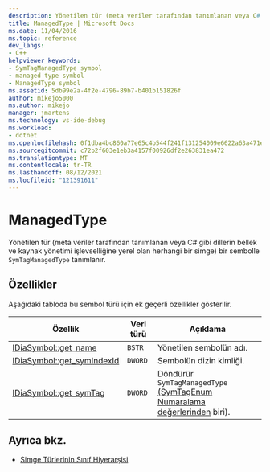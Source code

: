 ```yaml
---
description: Yönetilen tür (meta veriler tarafından tanımlanan veya C# gibi dillerin bellek ve kaynak yönetimi işlevselliğine yerel olan herhangi bir simge) SymTagManagedType simgesiyle tanımlanır.
title: ManagedType | Microsoft Docs
ms.date: 11/04/2016
ms.topic: reference
dev_langs:
- C++
helpviewer_keywords:
- SymTagManagedType symbol
- managed type symbol
- ManagedType symbol
ms.assetid: 5db99e2a-4f2e-4796-89b7-b401b151826f
author: mikejo5000
ms.author: mikejo
manager: jmartens
ms.technology: vs-ide-debug
ms.workload:
- dotnet
ms.openlocfilehash: 0f1dba4bc860a77e65c4b544f241f131254009e6622a63a471e2ba9c3e3895d9
ms.sourcegitcommit: c72b2f603e1eb3a4157f00926df2e263831ea472
ms.translationtype: MT
ms.contentlocale: tr-TR
ms.lasthandoff: 08/12/2021
ms.locfileid: "121391611"
---
```

# <a name="managedtype"></a>ManagedType
Yönetilen tür (meta veriler tarafından tanımlanan veya C# gibi dillerin bellek ve kaynak yönetimi işlevselliğine yerel olan herhangi bir simge) bir sembolle `SymTagManagedType` tanımlanır.

## <a name="properties"></a>Özellikler
 Aşağıdaki tabloda bu sembol türü için ek geçerli özellikler gösterilir.

|Özellik|Veri türü|Açıklama|
|--------------|---------------|-----------------|
|[IDiaSymbol::get_name](../../debugger/debug-interface-access/idiasymbol-get-name.md)|`BSTR`|Yönetilen sembolün adı.|
|[IDiaSymbol::get_symIndexId](../../debugger/debug-interface-access/idiasymbol-get-symindexid.md)|`DWORD`|Sembolün dizin kimliği.|
|[IDiaSymbol::get_symTag](../../debugger/debug-interface-access/idiasymbol-get-symtag.md)|`DWORD`|Döndürür `SymTagManagedType` [(SymTagEnum Numaralama değerlerinden](../../debugger/debug-interface-access/symtagenum.md) biri).|

## <a name="see-also"></a>Ayrıca bkz.
- [Simge Türlerinin Sınıf Hiyerarşisi](../../debugger/debug-interface-access/class-hierarchy-of-symbol-types.md)
